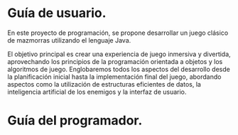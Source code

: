 # Guía de usuario.

En este proyecto de programación, se propone desarrollar un juego clásico de
mazmorras utilizando el lenguaje Java.

El objetivo principal es crear una experiencia de juego inmersiva y divertida,
aprovechando los principios de la programación orientada a objetos y los algoritmos de
juego. Englobaremos todos los aspectos del desarrollo desde la planificación inicial hasta la
implementación final del juego, abordando aspectos como la utilización de estructuras
eficientes de datos, la inteligencia artificial de los enemigos y la interfaz de usuario.



# Guía del programador.